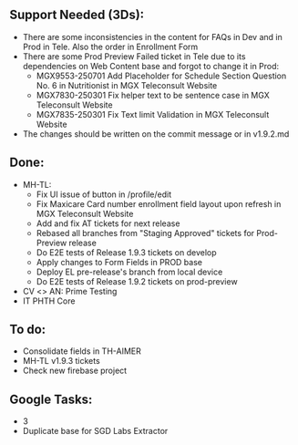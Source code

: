 ## Support Needed (3Ds):
  - There are some inconsistencies in the content for FAQs in Dev and in Prod in Tele. Also the order in Enrollment Form
  - There are some Prod Preview Failed ticket in Tele due to its dependencies on Web Content base and forgot to change it in Prod:
    - MGX9553-250701 Add Placeholder for Schedule Section Question No. 6 in Nutritionist in MGX Teleconsult Website
    - MGX7830-250301 Fix helper text to be sentence case in MGX Teleconsult Website
    - MGX7835-250301 Fix Text limit Validation in MGX Teleconsult Website
  - The changes should be written on the commit message or in v1.9.2.md
## Done:
  - MH-TL:
    - Fix UI issue of button in /profile/edit
    - Fix Maxicare Card number enrollment field layout upon refresh in MGX Teleconsult Website
    - Add and fix AT tickets for next release
    - Rebased all branches from "Staging Approved" tickets for Prod-Preview release
    - Do E2E tests of Release 1.9.3 tickets on develop
    - Apply changes to Form Fields in PROD base
    - Deploy EL pre-release's branch from local device
    - Do E2E tests of Release 1.9.2 tickets on prod-preview
  - CV <> AN: Prime Testing
  - IT PHTH Core
## To do:
  - Consolidate fields in TH-AIMER
  - MH-TL v1.9.3 tickets
  - Check new firebase project
## Google Tasks:
  - 3
  - Duplicate base for SGD Labs Extractor

